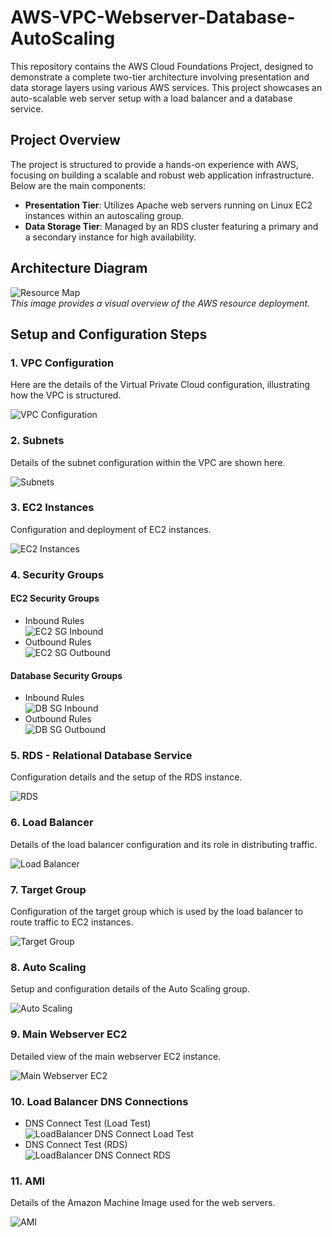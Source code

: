 # AWS-VPC-Webserver-Database-AutoScaling

This repository contains the AWS Cloud Foundations Project, designed to demonstrate a complete two-tier architecture involving presentation and data storage layers using various AWS services. This project showcases an auto-scalable web server setup with a load balancer and a database service.

## Project Overview

The project is structured to provide a hands-on experience with AWS, focusing on building a scalable and robust web application infrastructure. Below are the main components:

- **Presentation Tier**: Utilizes Apache web servers running on Linux EC2 instances within an autoscaling group.
- **Data Storage Tier**: Managed by an RDS cluster featuring a primary and a secondary instance for high availability.

## Architecture Diagram

![Resource Map](resorce-map.png)  
*This image provides a visual overview of the AWS resource deployment.*

## Setup and Configuration Steps

### 1. VPC Configuration

Here are the details of the Virtual Private Cloud configuration, illustrating how the VPC is structured.

![VPC Configuration](vpc.png)

### 2. Subnets

Details of the subnet configuration within the VPC are shown here.

![Subnets](subnets.png)

### 3. EC2 Instances

Configuration and deployment of EC2 instances.

![EC2 Instances](ec2-instances.png)

### 4. Security Groups

#### EC2 Security Groups

- Inbound Rules  
  ![EC2 SG Inbound](ec2-sg-inbound.png)
- Outbound Rules  
  ![EC2 SG Outbound](ec2-sg-outbound.png)

#### Database Security Groups

- Inbound Rules  
  ![DB SG Inbound](db-sg-inbound.png)
- Outbound Rules  
  ![DB SG Outbound](db-sg-outbound.png)

### 5. RDS - Relational Database Service

Configuration details and the setup of the RDS instance.

![RDS](rds.png)

### 6. Load Balancer

Details of the load balancer configuration and its role in distributing traffic.

![Load Balancer](load-balancer.png)

### 7. Target Group

Configuration of the target group which is used by the load balancer to route traffic to EC2 instances.

![Target Group](target-group.png)

### 8. Auto Scaling

Setup and configuration details of the Auto Scaling group.

![Auto Scaling](auto-scale.png)

### 9. Main Webserver EC2

Detailed view of the main webserver EC2 instance.

![Main Webserver EC2](main-webserver-ec2.png)

### 10. Load Balancer DNS Connections

- DNS Connect Test (Load Test)  
  ![LoadBalancer DNS Connect Load Test](load-balancer-dns-connect-load-test.png)
- DNS Connect Test (RDS)  
  ![LoadBalancer DNS Connect RDS](load-balancer-dns-connect-rds.png)

### 11. AMI

Details of the Amazon Machine Image used for the web servers.

![AMI](image/readme/ami.png)
